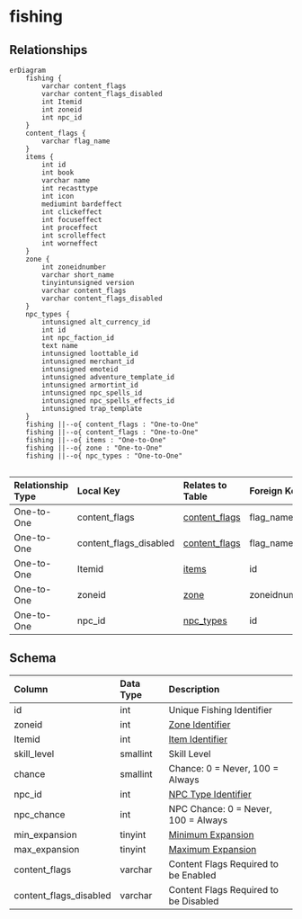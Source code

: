 # fishing

## Relationships

```mermaid
erDiagram
    fishing {
        varchar content_flags
        varchar content_flags_disabled
        int Itemid
        int zoneid
        int npc_id
    }
    content_flags {
        varchar flag_name
    }
    items {
        int id
        int book
        varchar name
        int recasttype
        int icon
        mediumint bardeffect
        int clickeffect
        int focuseffect
        int proceffect
        int scrolleffect
        int worneffect
    }
    zone {
        int zoneidnumber
        varchar short_name
        tinyintunsigned version
        varchar content_flags
        varchar content_flags_disabled
    }
    npc_types {
        intunsigned alt_currency_id
        int id
        int npc_faction_id
        text name
        intunsigned loottable_id
        intunsigned merchant_id
        intunsigned emoteid
        intunsigned adventure_template_id
        intunsigned armortint_id
        intunsigned npc_spells_id
        intunsigned npc_spells_effects_id
        intunsigned trap_template
    }
    fishing ||--o{ content_flags : "One-to-One"
    fishing ||--o{ content_flags : "One-to-One"
    fishing ||--o{ items : "One-to-One"
    fishing ||--o{ zone : "One-to-One"
    fishing ||--o{ npc_types : "One-to-One"


```


| Relationship Type | Local Key | Relates to Table | Foreign Key |
| :--- | :--- | :--- | :--- |
| One-to-One | content_flags | [content_flags](../../schema/flagging/content_flags.md) | flag_name |
| One-to-One | content_flags_disabled | [content_flags](../../schema/flagging/content_flags.md) | flag_name |
| One-to-One | Itemid | [items](../../schema/items/items.md) | id |
| One-to-One | zoneid | [zone](../../schema/zone/zone.md) | zoneidnumber |
| One-to-One | npc_id | [npc_types](../../schema/npcs/npc_types.md) | id |


## Schema

| Column | Data Type | Description |
| :--- | :--- | :--- |
| id | int | Unique Fishing Identifier |
| zoneid | int | [Zone Identifier](../../../../server/zones/zone-list) |
| Itemid | int | [Item Identifier](../../schema/items/items.md) |
| skill_level | smallint | Skill Level |
| chance | smallint | Chance: 0 = Never, 100 = Always |
| npc_id | int | [NPC Type Identifier](../../schema/npcs/npc_types.md) |
| npc_chance | int | NPC Chance: 0 = Never, 100 = Always |
| min_expansion | tinyint | [Minimum Expansion](../../../../server/operation/expansion-list) |
| max_expansion | tinyint | [Maximum Expansion](../../../../server/operation/expansion-list) |
| content_flags | varchar | Content Flags Required to be Enabled |
| content_flags_disabled | varchar | Content Flags Required to be Disabled |

